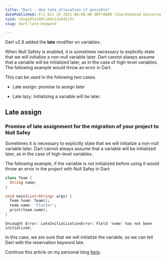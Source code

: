 ```yaml
---
title: "Dart - Use late allocation if possible"
datePublished: Fri Oct 29 2021 00:00:00 GMT+0000 (Coordinated Universal Time)
cuid: ckvgy91os04lzm4s13sb41i3v
slug: dart-late-keyword

---
```


Dart v2.9 added the **late** modifier on variables.

When Null Safety is enabled, it is sometimes necessary to explicitly state that we will initialize a non-null variable later. Dart cannot always assume that a variable will be initialized later, as in the case of high-level variables. The following example would throw an error in Dart.

This can be used in the following two cases.

* Late assign: promise to assign later
    
* Late lazy: Initializing a variable will be later.
    

## Late assign

### Promise of late assignment for the migration of your project to Null Safey

Sometimes it is necessary to explicitly state that we will initialize a non-null variable later. Dart cannot always assume that a variable will be initialized later, as in the case of high-level variables.

The following example, if the variable is not initialized before using it would throw an error in the project with Null Safey in Dart:

```dart
class Team {
  String name;
}

void main(List<String> args) {
  Team team: Team();
  team.name: 'Flutter';
  print(team.name);
}
```

```shell
Uncaught Error: LateInitializationError: Field 'name' has not been initialized.
```

In this case, we are sure that we will initialize the variable, so we can tell Dart with the reservation keyword late.  
  
Continue this article on my personal blog [here](https://tech-andgar.me/posts/dart-late-keyword/).